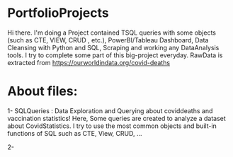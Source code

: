 # PortfolioProjects

Hi there. I'm doing a Project contained TSQL queries with some objects (such as CTE, VIEW, CRUD , etc.), PowerBI/Tableau Dashboard, Data Cleansing with Python and SQL, Scraping and working any DataAnalysis tools. I try to complete some part of this big-project everyday.
RawData is extracted from https://ourworldindata.org/covid-deaths

# About files:

1- SQLQueries : Data Exploration and Querying about coviddeaths and vaccination statistics!
Here, Some queries are created to analyze a dataset about CovidStatistics. I try to use the most common objects and built-in functions of SQL such as CTE, View, CRUD, ...

2- 
